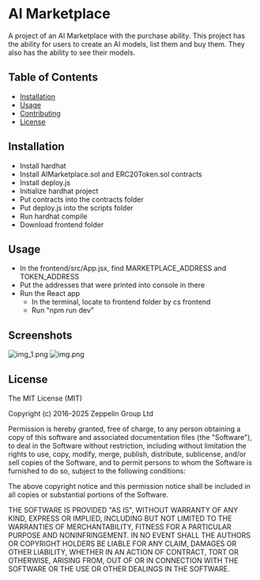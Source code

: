 # AI Marketplace

A project of an AI Marketplace with the purchase ability.
This project has the ability for users to create an AI models, list them and buy them. They also has the ability to see their models.

## Table of Contents

- [Installation](#installation)
- [Usage](#usage)
- [Contributing](#contributing)
- [License](#license)

## Installation

- Install hardhat
- Install AIMarketplace.sol and ERC20Token.sol contracts
- Install deploy.js
- Initialize hardhat project
- Put contracts into the contracts folder
- Put deploy.js into the scripts folder
- Run hardhat compile 
- Download frontend folder

## Usage

- In the frontend/src/App.jsx, find MARKETPLACE_ADDRESS and TOKEN_ADDRESS
- Put the addresses that were printed into console in there
- Run the React app
  - In the terminal, locate to frontend folder by cs frontend
  - Run "npm run dev"


## Screenshots
![img_1.png](img_1.png)
![img.png](img.png)

## License

The MIT License (MIT)

Copyright (c) 2016-2025 Zeppelin Group Ltd

Permission is hereby granted, free of charge, to any person obtaining
a copy of this software and associated documentation files (the
"Software"), to deal in the Software without restriction, including
without limitation the rights to use, copy, modify, merge, publish,
distribute, sublicense, and/or sell copies of the Software, and to
permit persons to whom the Software is furnished to do so, subject to
the following conditions:

The above copyright notice and this permission notice shall be included
in all copies or substantial portions of the Software.

THE SOFTWARE IS PROVIDED "AS IS", WITHOUT WARRANTY OF ANY KIND, EXPRESS
OR IMPLIED, INCLUDING BUT NOT LIMITED TO THE WARRANTIES OF
MERCHANTABILITY, FITNESS FOR A PARTICULAR PURPOSE AND NONINFRINGEMENT.
IN NO EVENT SHALL THE AUTHORS OR COPYRIGHT HOLDERS BE LIABLE FOR ANY
CLAIM, DAMAGES OR OTHER LIABILITY, WHETHER IN AN ACTION OF CONTRACT,
TORT OR OTHERWISE, ARISING FROM, OUT OF OR IN CONNECTION WITH THE
SOFTWARE OR THE USE OR OTHER DEALINGS IN THE SOFTWARE.
